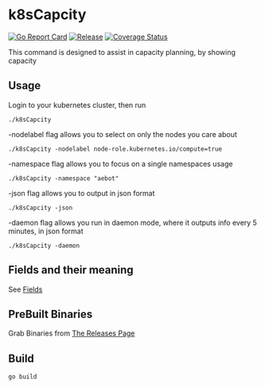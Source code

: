# k8sCapcity
[![Go Report Card](https://goreportcard.com/badge/github.com/Jmainguy/k8sCapcity)](https://goreportcard.com/report/github.com/Jmainguy/k8sCapcity)
[![Release](https://img.shields.io/github/release/Jmainguy/k8sCapcity.svg?style=flat-square)](https://github.com/Jmainguy/k8sCapcity/releases/latest)
[![Coverage Status](https://coveralls.io/repos/github/Jmainguy/k8sCapcity/badge.svg?branch=master&service=github)](https://coveralls.io/github/Jmainguy/k8sCapcity?branch=master)

This command is designed to assist in capacity planning, by showing capacity

## Usage
Login to your kubernetes cluster, then run
```/bin/bash
./k8sCapcity
```
-nodelabel flag allows you to select on only the nodes you care about
```/bin/bash
./k8sCapcity -nodelabel node-role.kubernetes.io/compute=true
```
-namespace flag allows you to focus on a single namespaces usage
```/bin/bash
./k8sCapcity -namespace "aebot"
```
-json flag allows you to output in json format
```/bin/bash
./k8sCapcity -json
```
-daemon flag allows you run in daemon mode, where it outputs info every 5 minutes, in json format
```/bin/bash
./k8sCapcity -daemon
```

## Fields and their meaning
See [Fields](docs/fields.md)

## PreBuilt Binaries
Grab Binaries from [The Releases Page](https://github.com/Jmainguy/k8sCapcity/releases)

## Build
```/bin/bash
go build
```
